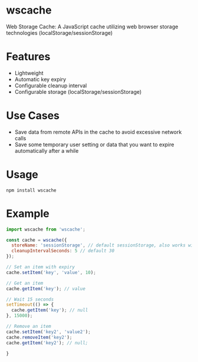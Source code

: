 wscache
====

Web Storage Cache: A JavaScript cache utilizing web browser storage technologies (localStorage/sessionStorage)

Features
====
* Lightweight
* Automatic key expiry
* Configurable cleanup interval
* Configurable storage (localStorage/sessionStorage)

Use Cases
====
* Save data from remote APIs in the cache to avoid excessive network calls
* Save some temporary user setting or data that you want to expire automatically after a while

Usage
====
`npm install wscache`


Example
====
```javascript
import wscache from 'wscache';

const cache = wscache({ 
  storeName: 'sessionStorage', // default sessionStorage, also works with localStorage
  cleanupIntervalSeconds: 5 // default 30
});

// Set an item with expiry
cache.setItem('key', 'value', 10);

// Get an item
cache.getItem('key'); // value

// Wait 15 seconds
setTimeout(() => {
  cache.getItem('key'); // null
}, 15000);

// Remove an item
cache.setItem('key2', 'value2');
cache.removeItem('key2');
cache.getItem('key2'); // null;

}
```
